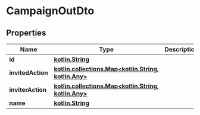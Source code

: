 # CampaignOutDto

## Properties
Name | Type | Description | Notes
------------ | ------------- | ------------- | -------------
**id** | [**kotlin.String**](.md) |  |  [optional]
**invitedAction** | [**kotlin.collections.Map&lt;kotlin.String, kotlin.Any&gt;**](.md) |  |  [optional]
**inviterAction** | [**kotlin.collections.Map&lt;kotlin.String, kotlin.Any&gt;**](.md) |  |  [optional]
**name** | [**kotlin.String**](.md) |  |  [optional]

